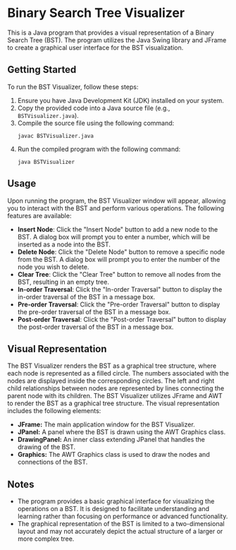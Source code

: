 # Binary Search Tree Visualizer

This is a Java program that provides a visual representation of a Binary Search Tree (BST). The program utilizes the Java Swing library and JFrame to create a graphical user interface for the BST visualization.

## Getting Started

To run the BST Visualizer, follow these steps:

1. Ensure you have Java Development Kit (JDK) installed on your system.
2. Copy the provided code into a Java source file (e.g., `BSTVisualizer.java`).
3. Compile the source file using the following command:
   ```
   javac BSTVisualizer.java
   ```
4. Run the compiled program with the following command:
   ```
   java BSTVisualizer
   ```

## Usage

Upon running the program, the BST Visualizer window will appear, allowing you to interact with the BST and perform various operations. The following features are available:

- **Insert Node**: Click the "Insert Node" button to add a new node to the BST. A dialog box will prompt you to enter a number, which will be inserted as a node into the BST.
- **Delete Node**: Click the "Delete Node" button to remove a specific node from the BST. A dialog box will prompt you to enter the number of the node you wish to delete.
- **Clear Tree**: Click the "Clear Tree" button to remove all nodes from the BST, resulting in an empty tree.
- **In-order Traversal**: Click the "In-order Traversal" button to display the in-order traversal of the BST in a message box.
- **Pre-order Traversal**: Click the "Pre-order Traversal" button to display the pre-order traversal of the BST in a message box.
- **Post-order Traversal**: Click the "Post-order Traversal" button to display the post-order traversal of the BST in a message box.

## Visual Representation

The BST Visualizer renders the BST as a graphical tree structure, where each node is represented as a filled circle. The numbers associated with the nodes are displayed inside the corresponding circles. The left and right child relationships between nodes are represented by lines connecting the parent node with its children. The BST Visualizer utilizes JFrame and AWT to render the BST as a graphical tree structure. The visual representation includes the following elements:

- **JFrame:** The main application window for the BST Visualizer.<br>
- **JPanel:** A panel where the BST is drawn using the AWT Graphics class.<br>
- **DrawingPanel:** An inner class extending JPanel that handles the drawing of the BST.<br>
- **Graphics:** The AWT Graphics class is used to draw the nodes and connections of the BST.<br>

## Notes

- The program provides a basic graphical interface for visualizing the operations on a BST. It is designed to facilitate understanding and learning rather than focusing on performance or advanced functionality.
- The graphical representation of the BST is limited to a two-dimensional layout and may not accurately depict the actual structure of a larger or more complex tree.

